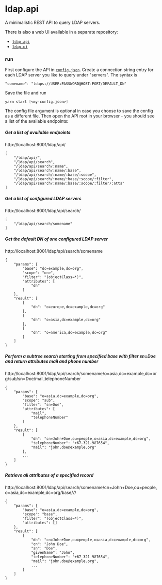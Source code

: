 # ldap.api

A minimalistic REST API to query LDAP servers.

There is also a web UI available in a separate repository:

- [`ldap.api`](https://github.com/oyo/ldap.api)
- [`ldap.ui`](https://github.com/oyo/ldap.ui)

### run

First configure the API in
[`config.json`](https://github.com/oyo/ldap.api/blob/main/config.json).
Create a connection string entry for each LDAP server you like to query under "servers".
The syntax is

    "somename": "ldaps://USER:PASSWORD@HOST:PORT/DEFAULT_DN"

Save the file and run

    yarn start [<my-config.json>]

The config file argument is optional in case you choose to save the config as a different file.
Then open the API root in your browser - you should see a list of the available endpoints:

##### Get a list of available endpoints

http://localhost:8001/ldap/api/

    [
        "/ldap/api/",
        "/ldap/api/search",
        "/ldap/api/search/:name",
        "/ldap/api/search/:name/:base",
        "/ldap/api/search/:name/:base/:scope",
        "/ldap/api/search/:name/:base/:scope/:filter",
        "/ldap/api/search/:name/:base/:scope/:filter/:atts"
    ]

##### Get a list of configured LDAP servers

http://localhost:8001/ldap/api/search/

    [
        "/ldap/api/search/somename"
    ]

##### Get the default DN of one configured LDAP server

http://localhost:8001/ldap/api/search/somename

    {
        "params": {
            "base": "dc=example,dc=org",
            "scope": "one",
            "filter": "(objectClass=*)",
            "attributes": [
                "dn"
            ]
        },
        "result": [
            {
                "dn": "o=europe,dc=example,dc=org"
            },
            {
                "dn": "o=asia,dc=example,dc=org"
            },
            {
                "dn": "o=america,dc=example,dc=org"
            }
        ]
    }

##### Perform a subtree search starting from specified base with filter sn=Doe and return attributes mail and phone number

http://localhost:8001/ldap/api/search/somename/o=asia,dc=example,dc=org/sub/sn=Doe/mail,telephoneNumber

    {
        "params": {
            "base": "o=asia,dc=example,dc=org",
            "scope": "sub",
            "filter": "sn=Doe",
            "attributes": [
                "mail",
                "telephoneNumber"
            ]
        },
        "result": [
            {
                "dn": "cn=John+Doe,ou=people,o=asia,dc=example,dc=org",
                "telephoneNumber": "+67-321-987654",
                "mail": "john.doe@example.org"
            },
            ...
        ]
    }

##### Retrieve all attributes of a specified record

http://localhost:8001/ldap/api/search/somename/cn=John+Doe,ou=people,o=asia,dc=example,dc=org/base/_/_/

    {
        "params": {
            "base": "o=asia,dc=example,dc=org",
            "scope": "base",
            "filter": "(objectClass=*)",
            "attributes": []
        },
        "result": [
            {
                "dn": "cn=John+Doe,ou=people,o=asia,dc=example,dc=org",
                "cn": "John Doe",
                "sn": "Doe",
                "givenName": "John",
                "telephoneNumber": "+67-321-987654",
                "mail": "john.doe@example.org",
                ...
            }
        ]
    }
